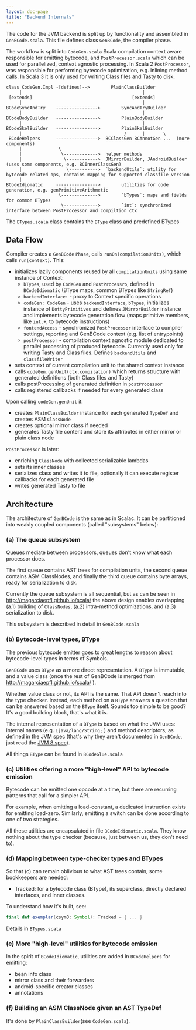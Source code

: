 ```yaml
---
layout: doc-page
title: "Backend Internals"
---
```


The code for the JVM backend is split up by functionality and assembled in
`GenBCode.scala`. This file defines class `GenBCode`, the compiler phase.

The workflow is split into `CodeGen.scala` Scala compilation context aware responsible for emitting bytecode,
and `PostProcessor.scala` which can be used for parallelized, context agnostic processing. In Scala 2 `PostProcessor`,
was responsible for performing bytecode optimization, e.g. inlining method calls. In Scala 3 it is only used for writing
Class files and Tasty to disk.

```
class CodeGen.Impl -[defines]-->        PlainClassBuilder
     |                                              |
 [extends]                                      [extends]
     |                                              |
BCodeSyncAndTry    ---------------->        SyncAndTryBuilder
     |                                              |
BCodeBodyBuilder   ---------------->        PlainBodyBuilder
     |                                              |
BCodeSkelBuilder   ---------------->        PlainSkelBuilder
     |                                       /      |       \
 BCodeHelpers      ---------------->  BCClassGen BCAnnotGen ...  (more components)
     |              \
     |               \------------->  helper methods
     |                \------------>  JMirrorBuilder, JAndroidBuilder (uses some components, e.g. BCInnerClassGen)
     |                 \----------->  `backendUtils`: utility for bytecode related ops, contains mapping for supported classfile version
     |
BCodeIdiomatic     ---------------->        utilities for code generation, e.g. genPrimitiveArithmetic
                    \-------------->        `bTypes`: maps and fields for common BTypes
                     \------------->        `int`: synchronized interface between PostProcessor and compiltion ctx
```

The `BTypes.scala` class contains the `BType` class and predefined BTypes

## Data Flow ##
Compiler creates a `GenBCode` `Phase`, calls `runOn(compilationUnits)`,
which calls `run(context)`. This:

* initializes lazily components reused by all `compilationUnits` using same instance of Context:
  - `bTypes`, used by `CodeGen` and `PostProcessro`, defined in `BCodeIdiomatic`  (BType maps, common BTypes like `StringRef`)
  - `backendInterface:` - proxy to Context specific operations
  - `codeGen: CodeGen` - uses `backendInterface`, `bTypes`, initializes instance of `DottyPrimitives` and defines `JMirrorBuilder` instance and implements bytecode generation flow (maps primitive members, like `int.+`, to bytecode instructions)
  - `fontendAccess` - synchronized `PostProcessor` interface to compiler settings, reporting and GenBCode context (e.g. list of entrypoints)
  - `postProcessor` - compilation context agnostic module dedicated to parallel processing of produced bytecode. Currently used only for writing Tasty and Class files. Defines `backendUtils` and `classfileWriter`
* sets context of current compilation unit to the shared context instance
* calls `codeGen.genUnit(ctx.compilation)` which returns structure with generated definitions (both Class files and Tasty)
* calls postProcessing of generated definition in `postProcessor`
* calls registered callbacks if needed for every generated class

Upon calling `codeGen.genUnit` it:
* creates `PlainClassBuilder` instance for each generated `TypeDef` and creates ASM `ClassNode`
* creates optional mirror class if needed
* generates Tasty file content and store its attributes in either mirror or plain class node

`PostProcessor` is later:
* enriching `ClassNode` with collected serializable lambdas
* sets its inner classes
* serializes class and writes it to file, optionally it can execute register callbacks for each generated file
* writes generated Tasty to file


## Architecture ##
The architecture of `GenBCode` is the same as in Scalac. It can be partitioned
into weakly coupled components (called "subsystems" below):

### (a) The queue subsystem ###
Queues mediate between processors, queues don't know what each processor does.

The first queue contains AST trees for compilation units, the second queue
contains ASM ClassNodes, and finally the third queue contains byte arrays,
ready for serialization to disk.

Currently the queue subsystem is all sequential, but as can be seen in
http://magarciaepfl.github.io/scala/ the above design enables overlapping (a.1)
building of `ClassNodes`, (a.2) intra-method optimizations, and (a.3)
serialization to disk.

This subsystem is described in detail in `GenBCode.scala`

### (b) Bytecode-level types, BType ###
The previous bytecode emitter goes to great lengths to reason about
bytecode-level types in terms of Symbols.

`GenBCode` uses `BType` as a more direct representation. A `BType` is immutable, and
a value class (once the rest of GenBCode is merged from
http://magarciaepfl.github.io/scala/ ).

Whether value class or not, its API is the same. That API doesn't reach into
the type checker. Instead, each method on a `BType` answers a question that can
be answered based on the `BType` itself. Sounds too simple to be good? It's a
good building block, that's what it is.

The internal representation of a `BType` is based on what the JVM uses: internal
names (e.g. `Ljava/lang/String;` ) and method descriptors; as defined in the JVM
spec (that's why they aren't documented in `GenBCode`, just read the [JVM 8 spec](https://docs.oracle.com/javase/specs/jvms/se8/html/)).

All things `BType` can be found in `BCodeGlue.scala`

### (c) Utilities offering a more "high-level" API to bytecode emission ###
Bytecode can be emitted one opcode at a time, but there are recurring patterns
that call for a simpler API.

For example, when emitting a load-constant, a dedicated instruction exists for
emitting load-zero. Similarly, emitting a switch can be done according to one
of two strategies.

All these utilities are encapsulated in file `BCodeIdiomatic.scala`. They know
nothing about the type checker (because, just between us, they don't need to).

### (d) Mapping between type-checker types and BTypes ###
So that (c) can remain oblivious to what AST trees contain, some bookkeepers
are needed:

  - Tracked: for a bytecode class (BType), its superclass, directly declared
    interfaces, and inner classes.

To understand how it's built, see:

```scala
final def exemplar(csym0: Symbol): Tracked = { ... }
```

Details in `BTypes.scala`

### (e) More "high-level" utilities for bytecode emission ###
In the spirit of `BCodeIdiomatic`, utilities are added in `BCodeHelpers` for
emitting:

- bean info class
- mirror class and their forwarders
- android-specific creator classes
- annotations


### (f) Building an ASM ClassNode given an AST TypeDef ###
It's done by `PlainClassBuilder`(see `CodeGen.scala`).
